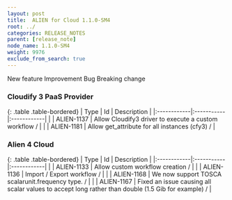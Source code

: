 ```yaml
---
layout: post
title:  ALIEN for Cloud 1.1.0-SM4
root: ../
categories: RELEASE_NOTES
parent: [release_note]
node_name: 1.1.0-SM4
weight: 9976
exclude_from_search: true
---
```





<i class="fa fa-plus text-success"></i> New feature <i class="fa fa-level-up text-primary"></i> Improvement  <i class="fa fa-bug text-danger"></i> Bug <i class="fa fa-exclamation-triangle text-warning"></i> Breaking change


### Cloudify 3 PaaS Provider



  {: .table .table-bordered}
  | Type        | Id         | Description |
  |:------------|:-----------|:------------|
    |  <i class="fa fa-plus text-success"></i> | ALIEN-1137 | Allow Cloudify3 driver to execute a custom workflow /  |
    |  <i class="fa fa-plus text-success"></i> | ALIEN-1181 | Allow get_attribute for all instances (cfy3) /  |
      


### Alien 4 Cloud



  {: .table .table-bordered}
  | Type        | Id         | Description |
  |:------------|:-----------|:------------|
    |  <i class="fa fa-plus text-success"></i> | ALIEN-1133 | Allow custom workflow creation /  |
    |  <i class="fa fa-plus text-success"></i> | ALIEN-1136 | Import / Export workflow /  |
    |  <i class="fa fa-plus text-success"></i> | ALIEN-1168 | We now support TOSCA scalarunit.frequency type. /  |
        |  <i class="fa fa-bug text-danger"></i> | ALIEN-1167 | Fixed an issue causing all scalar values to accept long rather than double (1.5 Gib for example) /  |
  

